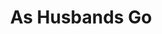 ---
title: As Husbands Go
year: 1933
opening_date: 1933-11-14
closing_date: 
layout: productions
featured_image: 
image_caption:
image_credit:
playbill:
category:
Theatre: Theatre Jacksonville
cast:
  Ronald Derbyshire: Charles Luckie
  Janke Canon: Drummond Paul, Jr.
  Hippolitus Lomi: Edward Goodman
  Peggy Sykes: Frances Waas
  Charles Lingard: Frank Heintz
  Christine: Julia C. Tyler
  Lucille Lingard: Marguerite Chiasson
  Katie: Mollie Delgado
  Emmie Sykes: Winifred Snowden
  Waiter: Paul Delgado 
  Wilbur: Ray Harrison, Jr.
crew:
  Director: Charles F. Hopkins, Jr.
understudies:
orchestra:
external_links:
---